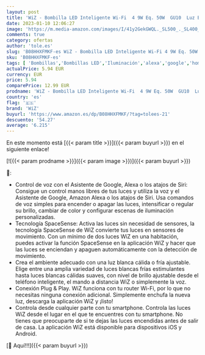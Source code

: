 ```yaml
---
layout: post
title: 'WiZ - Bombilla LED Inteligente Wi-Fi  4 9W Eq. 50W  GU10  Luz Blanca Cálida a Fría Regulable  Compatible con Alexa y Google Home'
date: 2023-01-10 12:06:27
image: 'https://m.media-amazon.com/images/I/41y2GekGWQL._SL500_._SL400_.jpg'
comments: true
category: ofertas
author: 'tole.es'
slug: 'B08HHXFMKF-es WiZ - Bombilla LED Inteligente Wi-Fi 4 9W Eq. 50W GU10 Luz...'
sku: 'B08HHXFMKF-es'
tags: [ 'Bombillas','Bombillas LED','Iluminación','alexa','google','home','wiz','🇪🇸', ]
actualPrice: 5.94 EUR
currency: EUR
price: 5.94
comparePrice: 12.99 EUR
prodname: 'WiZ - Bombilla LED Inteligente Wi-Fi  4 9W Eq. 50W  GU10  Luz Blanca Cálida a Fría Regulable  Compatible con Alexa y Google Home'
country: 'es'
flag: '🇪🇸'
brand: 'WiZ'
buyurl: 'https://www.amazon.es/dp/B08HHXFMKF/?tag=tolees-21'
descuento: '54.27'
average: '6.215'
---
```


En este momento está [{{< param title >}}]({{< param buyurl >}}) en el siguiente enlace!

[![{{< param prodname >}}]({{< param image >}})]({{< param buyurl >}})

🔎:

- Control de voz con el Asistente de Google, Alexa o los atajos de Siri: Consigue un control manos libres de tus luces y utiliza la voz y el Asistente de Google, Amazon Alexa o los atajos de Siri. Usa comandos de voz simples para encender o apagar las luces, intensificar o regular su brillo, cambiar de color y configurar escenas de iluminación personalizadas.
- Tecnología SpaceSense: Activa las luces sin necesidad de sensores, la tecnología SpaceSense de WiZ convierte tus luces en sensores de movimiento. Con un mínimo de dos luces WiZ en una habitación, puedes activar la función SpaceSense en la aplicación WiZ y hacer que las luces se enciendan y apaguen automáticamente con la detección de movimiento.
- Crea el ambiente adecuado con una luz blanca cálida o fría ajustable. Elige entre una amplia variedad de luces blancas frías estimulantes hasta luces blancas cálidas suaves, con nivel de brillo ajustable desde el teléfono inteligente, el mando a distancia WiZ o simplemente la voz.
- Conexión Plug & Play. WiZ funciona con tu router Wi-Fi, por lo que no necesitas ninguna conexión adicional. Simplemente enchufa la nueva luz, descarga la aplicación WiZ y ¡listo!
- Controla desde cualquier parte con tu smartphone. Controla las luces WiZ desde el lugar en el que te encuentres con tu smartphone. No tienes que preocuparte de si te dejas las luces encendidas antes de salir de casa. La aplicación WiZ está disponible para dispositivos iOS y Android.

[🛒 Aquí!!!]({{< param buyurl >}})
